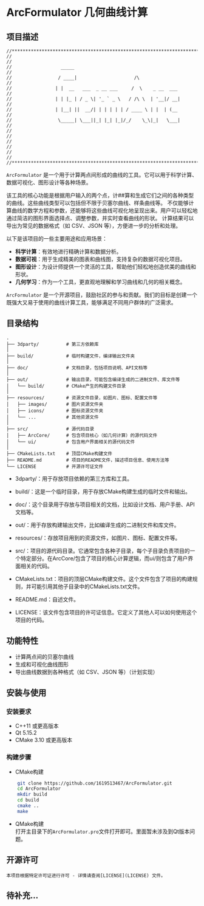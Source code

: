 # ArcFormulator 几何曲线计算

## 项目描述
```
//*****************************************************************************//
//                                                                             //
//                  _____                                                      //
//                 / ____|                     /\                              //
//                | |  __   ___  _ __ ___     /  \    _ __  ___                //
//                | | |_ | / _ \| '_ ` _ \   / /\ \  | '__|/ __|               //
//                | |__| ||  __/| | | | | | / ____ \ | |  | (__                //
//                 \_____| \___||_| |_| |_|/_/    \_\|_|   \___|               //
//                                                                             //
//                                                                             //
//                                                                             //
//*****************************************************************************//
```

`ArcFormulator` 是一个用于计算两点间形成的曲线的工具。它可以用于科学计算、数据可视化、图形设计等各种场景。

该工具的核心功能是根据用户输入的两个点，计##算和生成它们之间的各种类型的曲线。这些曲线类型可以包括但不限于贝塞尔曲线、样条曲线等。
不仅能够计算曲线的数学方程和参数，还能够将这些曲线可视化地呈现出来。用户可以轻松地通过简洁的图形界面选择点、调整参数，并实时查看曲线的形状。
计算结果可以导出为常见的数据格式（如 CSV、JSON 等），方便进一步的分析和处理。

以下是该项目的一些主要用途和应用场景：

- **科学计算**：有效地进行精确计算和数据分析。
- **数据可视**：用于生成精美的图表和曲线图，支持复杂的数据可视化项目。
- **图形设计**：为设计师提供一个灵活的工具，帮助他们轻松地创造优美的曲线和形状。
- **几何学习**：作为一个工具，更直观地理解和学习曲线和几何的相关概念。

`ArcFormulator` 是一个开源项目，鼓励社区的参与和贡献。我们的目标是创建一个既强大又易于使用的曲线计算工具，能够满足不同用户群体的广泛需求。


## 目录结构
```
.
├── 3dparty/          # 第三方依赖库
│   
├── build/            # 临时构建文件，编译输出文件夹
│
├── doc/              # 文档目录，包括项目说明、API文档等
│
├── out/              # 输出目录，可能包含编译生成的二进制文件、库文件等
│   └── build/        # CMake产生的构建文件目录
│
├── resources/        # 资源文件目录，如图片、图标、配置文件等
│   ├── images/       # 图片资源文件夹
│   ├── icons/        # 图标资源文件夹
│   └── ...           # 其他资源文件
│
├── src/              # 源代码目录
│   ├── ArcCore/      # 包含项目核心（如几何计算）的源代码文件
│   └── ui/           # 包含用户界面相关的源代码文件
│
├── CMakeLists.txt    # 顶层CMake构建文件
├── README.md         # 项目的README文件，描述项目信息、使用方法等
└── LICENSE           # 开源许可证文件
```
- 3dparty/：用于存放项目依赖的第三方库和工具。

- build/：这是一个临时目录，用于存放CMake构建生成的临时文件和输出。

- doc/：这个目录用于存放与项目相关的文档，比如设计文档、用户手册、API文档等。

- out/：用于存放构建输出文件，比如编译生成的二进制文件和库文件。

- resources/：存放项目用到的资源文件，如图片、图标、配置文件等。

- src/：项目的源代码目录。它通常包含各种子目录，每个子目录负责项目的一个特定部分。在ArcCore/包含了项目的核心计算逻辑，而ui/则包含了用户界面相关的代码。

- CMakeLists.txt：项目的顶层CMake构建文件。这个文件包含了项目的构建规则，并可能引用其他子目录中的CMakeLists.txt文件。

- README.md：自述文件。

- LICENSE：该文件包含项目的许可证信息。它定义了其他人可以如何使用这个项目的代码。


## 功能特性

- 计算两点间的贝塞尔曲线
- 生成和可视化曲线图形
- 导出曲线数据到各种格式（如 CSV、JSON 等）（计划实现）

## 安装与使用

### 安装要求

- C++11 或更高版本
- Qt 5.15.2
- CMake 3.10 或更高版本

### 构建步骤
+ CMake构建
```bash
    git clone https://github.com/1619513467/ArcFormulator.git
    cd ArcFormulator
    mkdir build
    cd build
    cmake ..
    make
```
+ QMake构建  
     打开主目录下的`ArcFormulator.pro`文件打开即可。里面暂未涉及到Qt版本问题。


## 开源许可 
    本项目根据特定许可证进行许可 - 详情请查阅[LICENSE](LICENSE) 文件。

## 待补充...